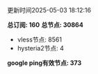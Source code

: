 更新时间2025-05-03 18:12:16

**总订阅: 160**
**总节点: 30864**
- vless节点: 8561
- hysteria2节点: 4

**google ping有效节点: 373**
